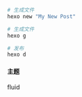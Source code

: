 ```bash
# 生成文件
hexo new "My New Post"
```

```bash
# 生成文件
hexo g
```

```bash
# 发布
hexo d
```

#### 主题
fluid